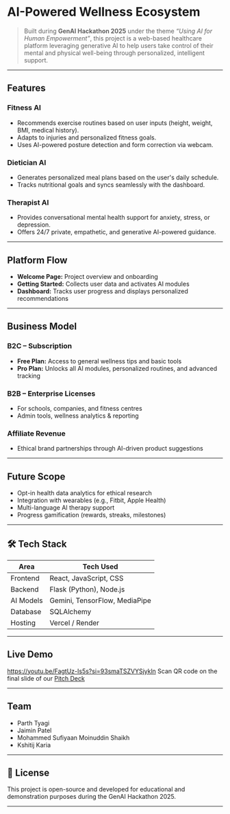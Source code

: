 # AI-Powered Wellness Ecosystem

> Built during **GenAI Hackathon 2025** under the theme _“Using AI for Human Empowerment”_, this project is a web-based healthcare platform leveraging generative AI to help users take control of their mental and physical well-being through personalized, intelligent support.

---

## Features

### Fitness AI
- Recommends exercise routines based on user inputs (height, weight, BMI, medical history).
- Adapts to injuries and personalized fitness goals.
- Uses AI-powered posture detection and form correction via webcam.

### Dietician AI
- Generates personalized meal plans based on the user's daily schedule.
- Tracks nutritional goals and syncs seamlessly with the dashboard.

### Therapist AI
- Provides conversational mental health support for anxiety, stress, or depression.
- Offers 24/7 private, empathetic, and generative AI-powered guidance.

---

## Platform Flow

- **Welcome Page:** Project overview and onboarding
- **Getting Started:** Collects user data and activates AI modules
- **Dashboard:** Tracks user progress and displays personalized recommendations

---

## Business Model

### B2C – Subscription
- **Free Plan:** Access to general wellness tips and basic tools
- **Pro Plan:** Unlocks all AI modules, personalized routines, and advanced tracking

### B2B – Enterprise Licenses
- For schools, companies, and fitness centres
- Admin tools, wellness analytics & reporting

### Affiliate Revenue
- Ethical brand partnerships through AI-driven product suggestions

---

## Future Scope

- Opt-in health data analytics for ethical research
- Integration with wearables (e.g., Fitbit, Apple Health)
- Multi-language AI therapy support
- Progress gamification (rewards, streaks, milestones)

---

## 🛠 Tech Stack

| Area        | Tech Used                     |
|-------------|-------------------------------|
| Frontend    | React, JavaScript, CSS        | 
| Backend     | Flask (Python), Node.js       |
| AI Models   | Gemini, TensorFlow, MediaPipe |
| Database    | SQLAlchemy                    |
| Hosting     | Vercel / Render               |

---

## Live Demo

https://youtu.be/FagtUz-Is5s?si=93smaTSZVYSjykln 
Scan QR code on the final slide of our [Pitch Deck](./GenAI_Healthcare_Pitch_Presentation_Updated.pptx)

---

## Team

- Parth Tyagi
- Jaimin Patel 
- Mohammed Sufiyaan Moinuddin Shaikh
- Kshitij Karia

---

## 📄 License

This project is open-source and developed for educational and demonstration purposes during the GenAI Hackathon 2025.

---
